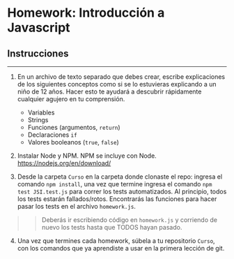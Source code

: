 # Homework: Introducción a Javascript

## Instrucciones

---

1. En un archivo de texto separado que debes crear, escribe explicaciones de los siguientes conceptos como si se lo estuvieras explicando a un niño de 12 años. Hacer esto te ayudará a descubrir rápidamente cualquier agujero en tu comprensión.

   - Variables
   - Strings
   - Funciones (argumentos, `return`)
   - Declaraciones `if`
   - Valores booleanos (`true`, `false`)

2. Instalar Node y NPM. NPM se incluye con Node. https://nodejs.org/en/download/

3. Desde la carpeta `Curso` en la carpeta donde clonaste el repo: ingresa el comando `npm install`, una vez que termine ingresa el comando `npm test JSI.test.js` para correr los tests automatizados. Al principio, todos los tests estarán fallados/rotos. Encontrarás las funciones para hacer pasar los tests en el archivo `homework.js`.

> > Deberás ir escribiendo código en `homework.js` y corriendo de nuevo los tests hasta que TODOS hayan pasado.

4. Una vez que termines cada homework, súbela a tu repositorio `Curso`, con los comandos que ya aprendiste a usar en la primera lección de git.
